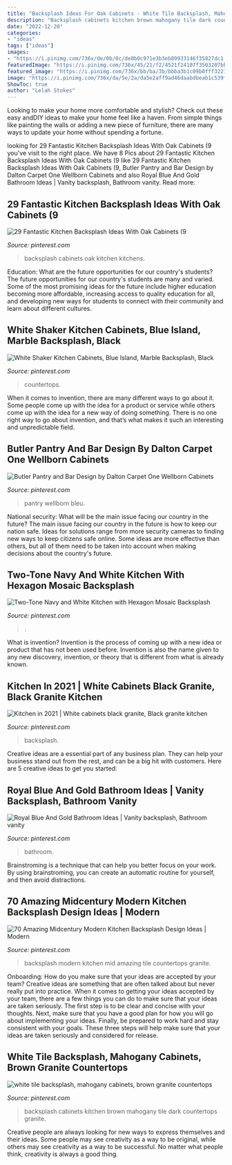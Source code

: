 ```yaml
---
title: "Backsplash Ideas For Oak Cabinets - White Tile Backsplash, Mahogany Cabinets, Brown Granite Countertops"
description: "Backsplash cabinets kitchen brown mahogany tile dark countertops granite"
date: "2022-12-20"
categories:
- "ideas"
tags: ["ideas"]
images:
- "https://i.pinimg.com/736x/de/0b/0c/de0b0c971e3b3eb89933146f35827dc1.jpg"
featuredImage: "https://i.pinimg.com/736x/45/21/f2/4521f24107f3503207bbb9dccb944a8d.jpg"
featured_image: "https://i.pinimg.com/736x/bb/ba/3b/bbba3b1c09b0fff32272ef9f3f4c1959.jpg"
image: "https://i.pinimg.com/736x/da/5e/2a/da5e2aff9ad46daabdbeab1c539ffacf.jpg"
ShowToc: true
author: "Lelah Stokes"
---
```



Looking to make your home more comfortable and stylish? Check out these easy andDIY ideas to make your home feel like a haven. From simple things like painting the walls or adding a new piece of furniture, there are many ways to update your home without spending a fortune.

	

		
looking for 29 Fantastic Kitchen Backsplash Ideas With Oak Cabinets (9 you've visit to the right place. We have 8 Pics about 29 Fantastic Kitchen Backsplash Ideas With Oak Cabinets (9 like 29 Fantastic Kitchen Backsplash Ideas With Oak Cabinets (9, Butler Pantry and Bar Design by Dalton Carpet One Wellborn Cabinets and also Royal Blue And Gold Bathroom Ideas | Vanity backsplash, Bathroom vanity. Read more:
		
    
## 29 Fantastic Kitchen Backsplash Ideas With Oak Cabinets (9

<img loading=lazy src="https://i.pinimg.com/736x/45/21/f2/4521f24107f3503207bbb9dccb944a8d.jpg" onerror="this.onerror=null;this.src='https://tse3.mm.bing.net/th?id=OIP.eIYT1bMJEyH0lJuYxw12ZwHaLD&amp;pid=15.1';" alt="29 Fantastic Kitchen Backsplash Ideas With Oak Cabinets (9">

_Source: pinterest.com_

>backsplash cabinets oak kitchen kitchens. 

	

Education: What are the future opportunities for our country's students?
The future opportunities for our country's students are many and varied. Some of the most promising ideas for the future include higher education becoming more affordable, increasing access to quality education for all, and developing new ways for students to connect with their community and learn about different cultures.

    
## White Shaker Kitchen Cabinets, Blue Island, Marble Backsplash, Black

<img loading=lazy src="https://i.pinimg.com/736x/49/18/68/49186816b31d0cce41b8701eeba0dfef.jpg" onerror="this.onerror=null;this.src='https://tse2.mm.bing.net/th?id=OIP.LYQW-ZeyasBGHkyyR49u2wHaLG&amp;pid=15.1';" alt="White Shaker Kitchen Cabinets, Blue Island, Marble Backsplash, Black">

_Source: pinterest.com_

>countertops. 

	

When it comes to invention, there are many different ways to go about it. Some people come up with the idea for a product or service while others come up with the idea for a new way of doing something. There is no one right way to go about invention, and that’s what makes it such an interesting and unpredictable field.

    
## Butler Pantry And Bar Design By Dalton Carpet One Wellborn Cabinets

<img loading=lazy src="https://i.pinimg.com/736x/25/1f/e6/251fe6d244ca663b464d3966ad6eb944.jpg" onerror="this.onerror=null;this.src='https://tse3.mm.bing.net/th?id=OIP.OTmCVsAz7MsWo1ZCmxOmnQHaOD&amp;pid=15.1';" alt="Butler Pantry and Bar Design by Dalton Carpet One Wellborn Cabinets">

_Source: pinterest.com_

>pantry wellborn bleu. 

	

National security: What will be the main issue facing our country in the future?
The main issue facing our country in the future is how to keep our nation safe. Ideas for solutions range from more security cameras to finding new ways to keep citizens safe online. Some ideas are more effective than others, but all of them need to be taken into account when making decisions about the country's future.

    
## Two-Tone Navy And White Kitchen With Hexagon Mosaic Backsplash

<img loading=lazy src="https://i.pinimg.com/736x/bb/ba/3b/bbba3b1c09b0fff32272ef9f3f4c1959.jpg" onerror="this.onerror=null;this.src='https://tse4.mm.bing.net/th?id=OIP.AomhTGOVTbZdQPeRVsSa4AHaLG&amp;pid=15.1';" alt="Two-Tone Navy and White Kitchen with Hexagon Mosaic Backsplash">

_Source: pinterest.com_

>. 

	

What is invention?
Invention is the process of coming up with a new idea or product that has not been used before. Invention is also the name given to any new discovery, invention, or theory that is different from what is already known.

    
## Kitchen In 2021 | White Cabinets Black Granite, Black Granite Kitchen

<img loading=lazy src="https://i.pinimg.com/736x/de/0b/0c/de0b0c971e3b3eb89933146f35827dc1.jpg" onerror="this.onerror=null;this.src='https://tse1.mm.bing.net/th?id=OIP.3cjpUQj5OxO6vBpJDjFbyQHaJ3&amp;pid=15.1';" alt="Kitchen in 2021 | White cabinets black granite, Black granite kitchen">

_Source: pinterest.com_

>backsplash. 

	

Creative ideas are a essential part of any business plan. They can help your business stand out from the rest, and can be a big hit with customers. Here are 5 creative ideas to get you started:

    
## Royal Blue And Gold Bathroom Ideas | Vanity Backsplash, Bathroom Vanity

<img loading=lazy src="https://i.pinimg.com/736x/61/64/c2/6164c27081359f080a3754c0a4bece88.jpg" onerror="this.onerror=null;this.src='https://tse1.mm.bing.net/th?id=OIP.KciDnb5PzHn6Zl_ljG6O8QHaLH&amp;pid=15.1';" alt="Royal Blue And Gold Bathroom Ideas | Vanity backsplash, Bathroom vanity">

_Source: pinterest.com_

>bathroom. 

	

Brainstroming is a technique that can help you better focus on your work. By using brainstroming, you can create an automatic routine for yourself, and then avoid distractions.

    
## 70 Amazing Midcentury Modern Kitchen Backsplash Design Ideas | Modern

<img loading=lazy src="https://i.pinimg.com/736x/da/5e/2a/da5e2aff9ad46daabdbeab1c539ffacf.jpg" onerror="this.onerror=null;this.src='https://tse3.mm.bing.net/th?id=OIP.00jziI6bjaBRVPNObBOKlQHaLH&amp;pid=15.1';" alt="70 Amazing Midcentury Modern Kitchen Backsplash Design Ideas | Modern">

_Source: pinterest.com_

>backsplash modern kitchen mid amazing tile countertops granite. 

	

Onboarding: How do you make sure that your ideas are accepted by your team?
Creative ideas are something that are often talked about but never really put into practice. When it comes to getting your ideas accepted by your team, there are a few things you can do to make sure that your ideas are taken seriously. The first step is to be clear and concise with your thoughts. Next, make sure that you have a good plan for how you will go about implementing your ideas. Finally, be prepared to work hard and stay consistent with your goals. These three steps will help make sure that your ideas are taken seriously and considered for release.

    
## White Tile Backsplash, Mahogany Cabinets, Brown Granite Countertops

<img loading=lazy src="https://i.pinimg.com/736x/cf/63/40/cf6340105c692bab418eb244ad961baa.jpg" onerror="this.onerror=null;this.src='https://tse4.mm.bing.net/th?id=OIP.54Q0two7KyOGefWwA445EgHaFC&amp;pid=15.1';" alt="white tile backsplash, mahogany cabinets, brown granite countertops">

_Source: pinterest.com_

>backsplash cabinets kitchen brown mahogany tile dark countertops granite. 

	

Creative people are always looking for new ways to express themselves and their ideas. Some people may see creativity as a way to be original, while others may see creativity as a way to be successful. No matter what people think, creativity is always a good thing.

